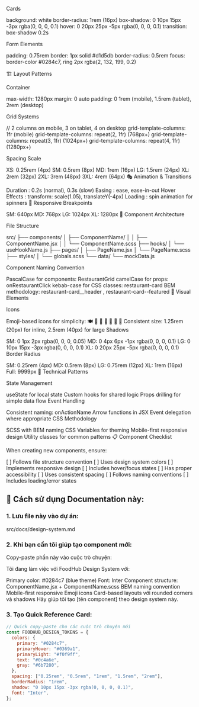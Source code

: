 Cards

background: white
border-radius: 1rem (16px)
box-shadow: 0 10px 15px -3px rgba(0, 0, 0, 0.1)
hover: 0 20px 25px -5px rgba(0, 0, 0, 0.1)
transition: box-shadow 0.2s

Form Elements

padding: 0.75rem
border: 1px solid #d1d5db
border-radius: 0.5rem
focus: border-color #0284c7, ring 2px rgba(2, 132, 199, 0.2)

🏗️ Layout Patterns

Container

max-width: 1280px
margin: 0 auto
padding: 0 1rem (mobile), 1.5rem (tablet), 2rem (desktop)

Grid Systems

// 2 columns on mobile, 3 on tablet, 4 on desktop
grid-template-columns: 1fr (mobile)
grid-template-columns: repeat(2, 1fr) (768px+)
grid-template-columns: repeat(3, 1fr) (1024px+)
grid-template-columns: repeat(4, 1fr) (1280px+)

Spacing Scale

XS: 0.25rem (4px)
SM: 0.5rem (8px)
MD: 1rem (16px)
LG: 1.5rem (24px)
XL: 2rem (32px)
2XL: 3rem (48px)
3XL: 4rem (64px)
🎭 Animation & Transitions

Duration
: 0.2s (normal), 0.3s (slow)
Easing
: ease, ease-in-out
Hover Effects
: transform: scale(1.05), translateY(-4px)
Loading
: spin animation for spinners
📱 Responsive Breakpoints

SM: 640px
MD: 768px
LG: 1024px
XL: 1280px
🧩 Component Architecture

File Structure

src/
├── components/
│ ├── ComponentName/
│ │ ├── ComponentName.jsx
│ │ └── ComponentName.scss
├── hooks/
│ └── useHookName.js
├── pages/
│ ├── PageName.jsx
│ └── PageName.scss
├── styles/
│ └── globals.scss
└── data/
└── mockData.js

Component Naming Convention

PascalCase for components:
RestaurantGrid
camelCase for props:
onRestaurantClick
kebab-case for CSS classes:
restaurant-card
BEM methodology:
restaurant-card\_\_header
,
restaurant-card--featured
🎨 Visual Elements

Icons

Emoji-based icons for simplicity: 🍽️ 🍜 🍕 🍔 🍱 🧁 🥤
Consistent size: 1.25rem (20px) for inline, 2.5rem (40px) for large
Shadows

SM: 0 1px 2px rgba(0, 0, 0, 0.05)
MD: 0 4px 6px -1px rgba(0, 0, 0, 0.1)
LG: 0 10px 15px -3px rgba(0, 0, 0, 0.1)
XL: 0 20px 25px -5px rgba(0, 0, 0, 0.1)
Border Radius

SM: 0.25rem (4px)
MD: 0.5rem (8px)
LG: 0.75rem (12px)
XL: 1rem (16px)
Full: 9999px
🔧 Technical Patterns

State Management

useState for local state
Custom hooks for shared logic
Props drilling for simple data flow
Event Handling

Consistent naming:
onActionName
Arrow functions in JSX
Event delegation where appropriate
CSS Methodology

SCSS with BEM naming
CSS Variables for theming
Mobile-first responsive design
Utility classes for common patterns
📋 Component Checklist

When creating new components, ensure:

[ ] Follows file structure convention
[ ] Uses design system colors
[ ] Implements responsive design
[ ] Includes hover/focus states
[ ] Has proper accessibility
[ ] Uses consistent spacing
[ ] Follows naming conventions
[ ] Includes loading/error states

## 🚀 Cách sử dụng Documentation này:

### 1. **Lưu file này vào dự án:**

src/docs/design-system.md

### 2. **Khi bạn cần tôi giúp tạo component mới:**

Copy-paste phần này vào cuộc trò chuyện:

Tôi đang làm việc với FoodHub Design System với:

Primary color: #0284c7 (blue theme)
Font: Inter
Component structure: ComponentName.jsx + ComponentName.scss
BEM naming convention
Mobile-first responsive
Emoji icons
Card-based layouts với rounded corners và shadows
Hãy giúp tôi tạo [tên component] theo design system này.

### 3. **Tạo Quick Reference Card:**

```javascript
// Quick copy-paste cho các cuộc trò chuyện mới
const FOODHUB_DESIGN_TOKENS = {
  colors: {
    primary: "#0284c7",
    primaryHover: "#0369a1",
    primaryLight: "#f0f9ff",
    text: "#0c4a6e",
    gray: "#6b7280",
  },
  spacing: ["0.25rem", "0.5rem", "1rem", "1.5rem", "2rem"],
  borderRadius: "1rem",
  shadow: "0 10px 15px -3px rgba(0, 0, 0, 0.1)",
  font: "Inter",
};
```
